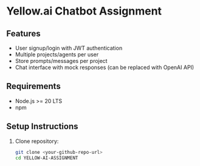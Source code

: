 # Yellow.ai Chatbot Assignment

## Features
- User signup/login with JWT authentication
- Multiple projects/agents per user
- Store prompts/messages per project
- Chat interface with mock responses (can be replaced with OpenAI API)

## Requirements
- Node.js >= 20 LTS
- npm

## Setup Instructions
1. Clone repository:
   ```bash
   git clone <your-github-repo-url>
   cd YELLOW-AI-ASSIGNMENT
